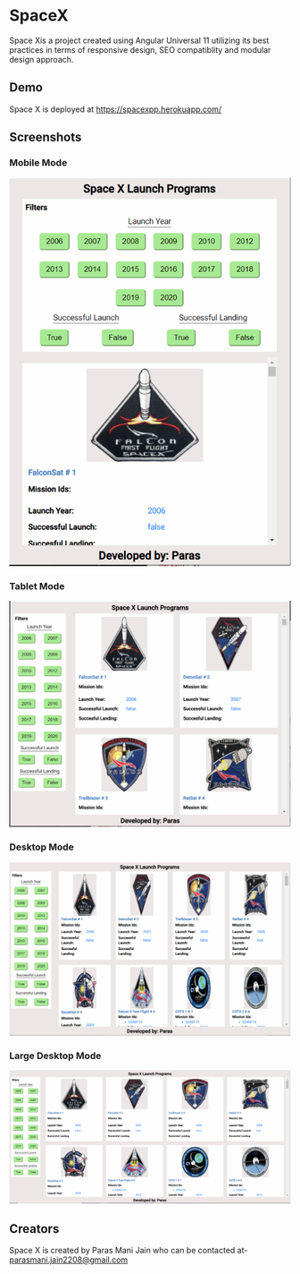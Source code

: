 # SpaceX

Space Xis a project created using Angular Universal 11 utilizing its best practices in terms of responsive design, SEO compatiblity and modular design approach.

## Demo

Space X is deployed at https://spacexpp.herokuapp.com/

## Screenshots

### Mobile Mode
![alt text](public/screenshots/700px-and-below.png)

### Tablet Mode
![alt text](public/screenshots/700px-to-1024px.png)

### Desktop Mode
![alt text](public/screenshots/1024px-to-1440px.png)

### Large Desktop Mode
![alt text](public/screenshots/1440px-and-above.png)

## Creators

Space X is created by Paras Mani Jain who can be contacted at- parasmani.jain2208@gmail.com
